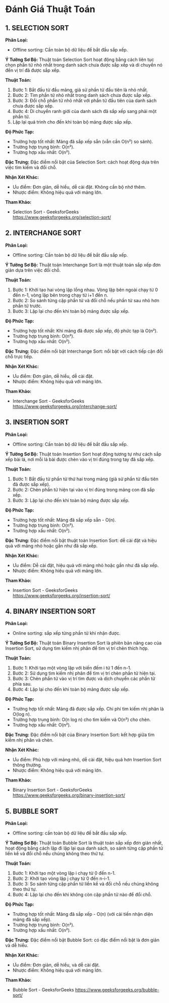 # Đánh Giá Thuật Toán

## 1. SELECTION SORT
**Phân Loại:**
- Offline sorting: Cần toàn bộ dữ liệu để bắt đầu sắp xếp.

**Ý Tưởng Sơ Bộ:**
Thuật toán Selection Sort hoạt động bằng cách liên tục chọn phần tử nhỏ nhất trong danh sách chưa được sắp xếp và di chuyển nó đến vị trí đã được sắp xếp.

**Thuật Toán:**
1. Bước 1: Bắt đầu từ đầu mảng, giả sử phần tử đầu tiên là nhỏ nhất.
2. Bước 2: Tìm phần tử nhỏ nhất trong danh sách chưa được sắp xếp.
3. Bước 3: Đổi chỗ phần tử nhỏ nhất với phần tử đầu tiên của danh sách chưa được sắp xếp.
4. Bước 4: Di chuyển ranh giới của danh sách đã sắp xếp sang phải một phần tử.
5. Lặp lại quá trình cho đến khi toàn bộ mảng được sắp xếp.

**Độ Phức Tạp:**
- Trường hợp tốt nhất: Mảng đã sắp xếp sẵn (vẫn cần O(n²) so sánh).
- Trường hợp trung bình: O(n²).
- Trường hợp xấu nhất: O(n²).

**Đặc Trưng:**
Đặc điểm nổi bật của Selection Sort: cách hoạt động dựa trên việc tìm kiếm và đổi chỗ.

**Nhận Xét Khác:**
- Ưu điểm: Đơn giản, dễ hiểu, dễ cài đặt. Không cần bộ nhớ thêm.
- Nhược điểm: Không hiệu quả với mảng lớn.

**Tham Khảo:**
- Selection Sort - GeeksforGeeks
  https://www.geeksforgeeks.org/selection-sort/

## 2. INTERCHANGE SORT
**Phân Loại:**
- Offline sorting: Cần toàn bộ dữ liệu để bắt đầu sắp xếp.

**Ý Tưởng Sơ Bộ:**
Thuật toán Interchange Sort là một thuật toán sắp xếp đơn giản dựa trên việc đổi chỗ.

**Thuật Toán:**
1. Bước 1: Khởi tạo hai vòng lặp lồng nhau. Vòng lặp bên ngoài chạy từ 0 đến n-1, vòng lặp bên trong chạy từ i+1 đến n.
2. Bước 2: So sánh từng cặp phần tử và đổi chỗ nếu phần tử sau nhỏ hơn phần tử trước.
3. Bước 3: Lặp lại cho đến khi toàn bộ mảng được sắp xếp.

**Độ Phức Tạp:**
- Trường hợp tốt nhất: Khi mảng đã được sắp xếp, độ phức tạp là O(n²).
- Trường hợp trung bình: O(n²).
- Trường hợp xấu nhất: O(n²).

**Đặc Trưng:**
Đặc điểm nổi bật Interchange Sort: nổi bật với cách tiếp cận đổi chỗ trực tiếp.

**Nhận Xét Khác:**
- Ưu điểm: Đơn giản, dễ hiểu, dễ cài đặt.
- Nhược điểm: Không hiệu quả với mảng lớn.

**Tham Khảo:**
- Interchange Sort - GeeksforGeeks
  https://www.geeksforgeeks.org/interchange-sort/

## 3. INSERTION SORT
**Phân Loại:**
- Offline sorting: Cần toàn bộ dữ liệu để bắt đầu sắp xếp.

**Ý Tưởng Sơ Bộ:**
Thuật toán Insertion Sort hoạt động tương tự như cách sắp xếp bài lá, nơi mỗi lá bài được chèn vào vị trí đúng trong tay đã sắp xếp.

**Thuật Toán:**
1. Bước 1: Bắt đầu từ phần tử thứ hai trong mảng (giả sử phần tử đầu tiên đã được sắp xếp).
2. Bước 2: Chèn phần tử hiện tại vào vị trí đúng trong mảng con đã sắp xếp.
3. Bước 3: Lặp lại cho đến khi toàn bộ mảng được sắp xếp.

**Độ Phức Tạp:**
- Trường hợp tốt nhất: Mảng đã sắp xếp sẵn - O(n).
- Trường hợp trung bình: O(n²).
- Trường hợp xấu nhất: O(n²).

**Đặc Trưng:**
Đặc điểm nổi bật thuật toán Insertion Sort: dễ cài đặt và hiệu quả với mảng nhỏ hoặc gần như đã sắp xếp.

**Nhận Xét Khác:**
- Ưu điểm: Dễ cài đặt, hiệu quả với mảng nhỏ hoặc gần như đã sắp xếp.
- Nhược điểm: Không hiệu quả với mảng lớn.

**Tham Khảo:**
- Insertion Sort - GeeksforGeeks
  https://www.geeksforgeeks.org/insertion-sort/

## 4. BINARY INSERTION SORT
**Phân Loại:**
- Online sorting: sắp xếp từng phần tử khi nhận được.

**Ý Tưởng Sơ Bộ:**
Thuật toán Binary Insertion Sort là phiên bản nâng cao của Insertion Sort, sử dụng tìm kiếm nhị phân để tìm vị trí chèn thích hợp.

**Thuật Toán:**
1. Bước 1: Khởi tạo một vòng lặp với biến đếm i từ 1 đến n-1.
2. Bước 2: Sử dụng tìm kiếm nhị phân để tìm vị trí chèn phần tử hiện tại.
3. Bước 3: Chèn phần tử vào vị trí tìm được và dịch chuyển các phần tử phía sau.
4. Bước 4: Lặp lại cho đến khi toàn bộ mảng được sắp xếp.

**Độ Phức Tạp:**
- Trường hợp tốt nhất: Mảng đã được sắp xếp. Chi phí tìm kiếm nhị phân là O(log n).
- Trường hợp trung bình: O(n log n) cho tìm kiếm và O(n²) cho chèn.
- Trường hợp xấu nhất: O(n²).

**Đặc Trưng:**
Đặc điểm nổi bật của Binary Insertion Sort: kết hợp giữa tìm kiếm nhị phân và chèn.

**Nhận Xét Khác:**
- Ưu điểm: Phù hợp với mảng nhỏ, dễ cài đặt, hiệu quả hơn Insertion Sort thông thường.
- Nhược điểm: Không hiệu quả với mảng lớn.

**Tham Khảo:**
- Binary Insertion Sort - GeeksforGeeks
  https://www.geeksforgeeks.org/binary-insertion-sort/

## 5. BUBBLE SORT
**Phân Loại:**
- Offline sorting: cần toàn bộ dữ liệu để bắt đầu sắp xếp.

**Ý Tưởng Sơ Bộ:**
Thuật toán Bubble Sort là thuật toán sắp xếp đơn giản nhất, hoạt động bằng cách lặp đi lặp lại qua danh sách, so sánh từng cặp phần tử liền kề và đổi chỗ nếu chúng không theo thứ tự.

**Thuật Toán:**
1. Bước 1: Khởi tạo một vòng lặp i chạy từ 0 đến n-1.
2. Bước 2: Khởi tạo vòng lặp j chạy từ 0 đến n-i-1.
3. Bước 3: So sánh từng cặp phần tử liền kề và đổi chỗ nếu chúng không theo thứ tự.
4. Bước 4: Lặp lại cho đến khi không còn cặp phần tử nào để đổi chỗ.

**Độ Phức Tạp:**
- Trường hợp tốt nhất: Mảng đã sắp xếp - O(n) (với cải tiến nhận diện mảng đã sắp xếp).
- Trường hợp trung bình: O(n²).
- Trường hợp xấu nhất: O(n²).

**Đặc Trưng:**
Đặc điểm nổi bật Bubble Sort: có đặc điểm nổi bật là đơn giản và dễ hiểu.

**Nhận Xét Khác:**
- Ưu điểm: Đơn giản, dễ hiểu, và dễ cài đặt.
- Nhược điểm: Không hiệu quả với mảng lớn.

**Tham Khảo:**
- Bubble Sort - GeeksforGeeks
  https://www.geeksforgeeks.org/bubble-sort/
